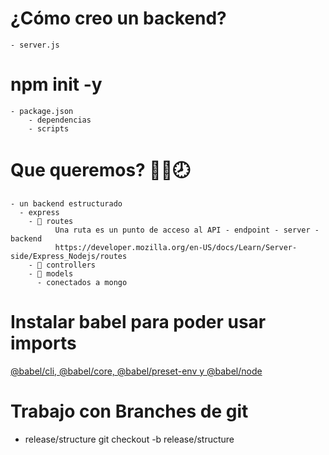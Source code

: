 # ¿Cómo creo un backend?
    - server.js
# npm init -y
    - package.json
        - dependencias
        - scripts

#  Que queremos?  🔲✅🕗
    - un backend estructurado
      - express
        - 🔲 routes
              Una ruta es un punto de acceso al API - endpoint - server - backend
              https://developer.mozilla.org/en-US/docs/Learn/Server-side/Express_Nodejs/routes
        - 🔲 controllers
        - 🔲 models
          - conectados a mongo

# Instalar babel para poder usar imports
[@babel/cli, @babel/core, @babel/preset-env y @babel/node](https://mugan86.medium.com/configurar-babel-en-nodejs-525fd101990b)


# Trabajo con Branches de git 
  - release/structure
    git checkout -b release/structure